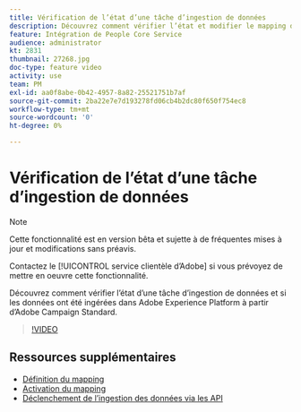 ```yaml
---
title: Vérification de l’état d’une tâche d’ingestion de données
description: Découvrez comment vérifier l’état et modifier le mapping des données.
feature: Intégration de People Core Service
audience: administrator
kt: 2831
thumbnail: 27268.jpg
doc-type: feature video
activity: use
team: PM
exl-id: aa0f8abe-0b42-4957-8a82-25521751b7af
source-git-commit: 2ba22e7e7d193278fd06cb4b2dc80f650f754ec8
workflow-type: tm+mt
source-wordcount: '0'
ht-degree: 0%

---
```


# Vérification de l’état d’une tâche d’ingestion de données

>[!NOTE]
>
>Cette fonctionnalité est en version bêta et sujette à de fréquentes mises à jour et modifications sans préavis.
>
>Contactez le [!UICONTROL service clientèle d’Adobe] si vous prévoyez de mettre en oeuvre cette fonctionnalité.

Découvrez comment vérifier l’état d’une tâche d’ingestion de données et si les données ont été ingérées dans Adobe Experience Platform à partir d’Adobe Campaign Standard.

>[!VIDEO](https://video.tv.adobe.com/v/27268?quality=12)

## Ressources supplémentaires

* [Définition du mapping](https://experienceleague.adobe.com/docs/campaign-standard/using/integrating-with-adobe-cloud/adobe-experience-platform/data-connector/aep-mapping-definition.html)
* [Activation du mapping](https://experienceleague.adobe.com/docs/campaign-standard/using/integrating-with-adobe-cloud/adobe-experience-platform/data-connector/aep-mapping-activation.html)
* [Déclenchement de l’ingestion des données via les API](https://experienceleague.adobe.com/docs/campaign-standard/using/integrating-with-adobe-cloud/adobe-experience-platform/data-connector/aep-triggering-data-ingestion.html)
